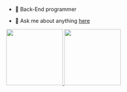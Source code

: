 

- 💼  Back-End programmer 
  
- 💬  Ask me about anything [here](https://github.com/jp-vrr/jp-vrr/issues)

<div>
  <a href="https://github.com/jp-vrr">
  <img height="150em" src="https://github-readme-stats.vercel.app/api?username=jp-vrr&show_icons=true&theme=dark&include_all_commits=true&count_private=true"/>
  <img height="150em" src="https://github-readme-stats.vercel.app/api/top-langs/?username=jp-vrr&layout=compact&langs_count=7&theme=dark"/>
</div>
  
  

